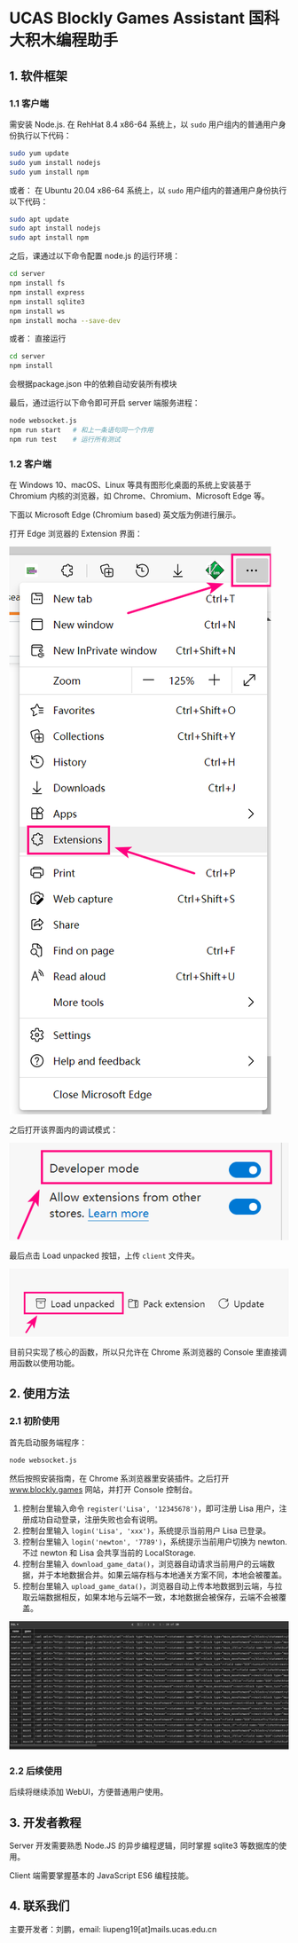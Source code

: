 # UCAS Blockly Games Assistant 国科大积木编程助手

## 1. 软件框架

### 1.1 客户端

需安装 Node.js. 在 RehHat 8.4 x86-64 系统上，以 `sudo` 用户组内的普通用户身份执行以下代码：

``` zsh
sudo yum update
sudo yum install nodejs
sudo yum install npm
```

或者： 在 Ubuntu 20.04 x86-64 系统上，以 `sudo` 用户组内的普通用户身份执行以下代码：

``` zsh
sudo apt update
sudo apt install nodejs
sudo apt install npm
```

之后，课通过以下命令配置 node.js 的运行环境：

``` zsh
cd server
npm install fs
npm install express
npm install sqlite3
npm install ws
npm install mocha --save-dev 
```

或者： 直接运行
``` zsh
cd server
npm install
```
会根据package.json 中的依赖自动安装所有模块



最后，通过运行以下命令即可开启 server 端服务进程：

``` zsh
node websocket.js
npm run start   # 和上一条语句同一个作用
npm run test    # 运行所有测试
```

### 1.2 客户端

在 Windows 10、macOS、Linux 等具有图形化桌面的系统上安装基于 Chromium 内核的浏览器，如 Chrome、Chromium、Microsoft Edge 等。

下面以 Microsoft Edge (Chromium based) 英文版为例进行展示。

打开 Edge 浏览器的 Extension 界面：

![a](images/open-chrome-extension.png)

之后打开该界面内的调试模式：

![b](images/open-developer-mode.png)

最后点击 Load unpacked 按钮，上传 `client` 文件夹。

![c](images/upload-unpacked-extension.png)

目前只实现了核心的函数，所以只允许在 Chrome 系浏览器的 Console 里直接调用函数以使用功能。

## 2. 使用方法

### 2.1 初阶使用

首先启动服务端程序：

``` zsh
node websocket.js
```

然后按照安装指南，在 Chrome 系浏览器里安装插件。之后打开 www.blockly.games 网站，并打开 Console 控制台。

1. 控制台里输入命令 `register('Lisa', '12345678')`，即可注册 Lisa 用户，注册成功自动登录，注册失败也会有说明。
2. 控制台里输入 `login('Lisa', 'xxx')`，系统提示当前用户 Lisa 已登录。
3. 控制台里输入 `login('newton', '7789')`，系统提示当前用户切换为 newton. 不过 newton 和 Lisa 会共享当前的 LocalStorage.
4. 控制台里输入 `download_game_data()`，浏览器自动请求当前用户的云端数据，并于本地数据合并。如果云端存档与本地通关方案不同，本地会被覆盖。
5. 控制台里输入 `upload_game_data()`，浏览器自动上传本地数据到云端，与拉取云端数据相反，如果本地与云端不一致，本地数据会被保存，云端不会被覆盖。

![DB](images/sqlite3_game_data.png)

### 2.2 后续使用

后续将继续添加 WebUI，方便普通用户使用。

## 3. 开发者教程

Server 开发需要熟悉 Node.JS 的异步编程逻辑，同时掌握 sqlite3 等数据库的使用。

Client 端需要掌握基本的 JavaScript ES6 编程技能。

## 4. 联系我们

主要开发者：刘鹏，email: liupeng19[at]mails.ucas.edu.cn
